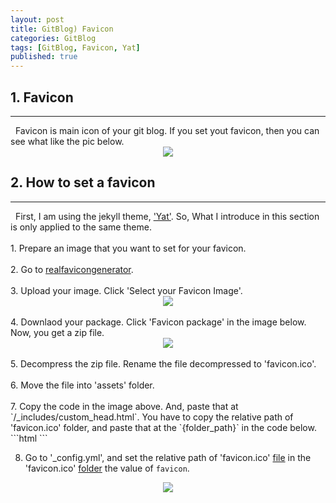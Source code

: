 ```yaml
---
layout: post
title: GitBlog) Favicon
categories: GitBlog
tags: [GitBlog, Favicon, Yat]
published: true
---
```

## 1. Favicon
<hr>
&nbsp;&nbsp;Favicon is main icon of your git blog. If you set yout favicon, then you can see what like the pic below.
<center><img src = "https://user-images.githubusercontent.com/80208196/212710205-54fcbd64-31d8-4544-8a06-eb1eada21691.png"></center>

## 2. How to set a favicon
<hr>
&nbsp;&nbsp;First, I am using the jekyll theme, <a href = "https://github.com/jeffreytse/jekyll-theme-yat">'Yat'</a>. So, What I introduce in this section is only applied to the same theme.<br/><br/>
1. Prepare an image that you want to set for your favicon.<br/><br/>
2. Go to <a href = "https://realfavicongenerator.net/">realfavicongenerator</a>.<br/><br/>
3. Upload your image. Click 'Select your Favicon Image'. <center><img src = "https://user-images.githubusercontent.com/80208196/212711525-96ff5f49-c1eb-4d9e-a28e-ee58c6e84388.png"></center><br/>
4. Downlaod your package. Click 'Favicon package' in the image below. Now, you get a zip file.<center><img src = "https://user-images.githubusercontent.com/80208196/212730911-06746699-2558-4218-a3e0-226f1c82145e.png"></center><br/>
5. Decompress the zip file. Rename the file decompressed to 'favicon.ico'.<br/><br/>
6. Move the file into 'assets' folder.<br/><br/>
7. Copy the code in the image above. And, paste that at `/_includes/custom_head.html`. You have to copy the relative path of 'favicon.ico' folder, and paste that at the `{folder_path}` in the code below.
    ```html
    <link rel="apple-touch-icon" sizes="180x180" href="{folder_path}/apple-touch-icon.png">
    <link rel="icon" type="image/png" sizes="32x32" href="{folder_path}/favicon-32x32.png">
    <link rel="icon" type="image/png" sizes="16x16" href="{folder_path}/favicon-16x16.png">
    <link rel="manifest" href="{folder_path}/site.webmanifest">
    <link rel="mask-icon" href="{folder_path}/safari-pinned-tab.svg" color="#5bbad5">
    <meta name="msapplication-TileColor" content="#da532c">
    <meta name="theme-color" content="#ffffff">
    ```

8. Go to '_config.yml', and set the relative path of 'favicon.ico' <u>file</u> in the 'favicon.ico' <u>folder</u> the value of `favicon`.
<center><img src = "https://user-images.githubusercontent.com/80208196/215963864-4033402e-df35-4bd7-affc-7bb078c695ea.png"></center>